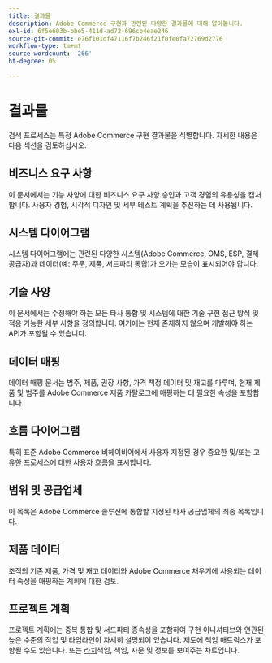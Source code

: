 ```yaml
---
title: 결과물
description: Adobe Commerce 구현과 관련된 다양한 결과물에 대해 알아봅니다.
exl-id: 6f5e603b-bbe5-411d-ad72-696cb4eae246
source-git-commit: e76f101df47116f7b246f21f0fe0fa72769d2776
workflow-type: tm+mt
source-wordcount: '266'
ht-degree: 0%

---
```


# 결과물

검색 프로세스는 특정 Adobe Commerce 구현 결과물을 식별합니다. 자세한 내용은 다음 섹션을 검토하십시오.

## 비즈니스 요구 사항

이 문서에서는 기능 사양에 대한 비즈니스 요구 사항 승인과 고객 경험의 유용성을 캡처합니다. 사용자 경험, 시각적 디자인 및 세부 테스트 계획을 추진하는 데 사용됩니다.

## 시스템 다이어그램

시스템 다이어그램에는 관련된 다양한 시스템(Adobe Commerce, OMS, ESP, 결제 공급자)과 데이터(예: 주문, 제품, 서드파티 통합)가 오가는 모습이 표시되어야 합니다.

## 기술 사양

이 문서에서는 수정해야 하는 모든 타사 통합 및 시스템에 대한 기술 구현 접근 방식 및 적용 가능한 세부 사항을 정의합니다. 여기에는 현재 존재하지 않으며 개발해야 하는 API가 포함될 수 있습니다.

## 데이터 매핑

데이터 매핑 문서는 범주, 제품, 권장 사항, 가격 책정 데이터 및 재고를 다루며, 현재 제품 및 범주를 Adobe Commerce 제품 카탈로그에 매핑하는 데 필요한 속성을 포함합니다.

## 흐름 다이어그램

특히 표준 Adobe Commerce 비헤이비어에서 사용자 지정된 경우 중요한 및/또는 고유한 프로세스에 대한 사용자 흐름을 표시합니다.

## 범위 및 공급업체

이 목록은 Adobe Commerce 솔루션에 통합할 지정된 타사 공급업체의 최종 목록입니다.

## 제품 데이터

조직의 기존 제품, 가격 및 재고 데이터와 Adobe Commerce 채우기에 사용되는 데이터 속성을 매핑하는 계획에 대한 검토.

## 프로젝트 계획

프로젝트 계획에는 중복 통합 및 서드파티 종속성을 포함하여 구현 이니셔티브와 연관된 높은 수준의 작업 및 타임라인이 자세히 설명되어 있습니다. 제도에 책임 매트릭스가 포함될 수도 있습니다. 또는 [라치](../planning/ownership.md)책임, 책임, 자문 및 정보를 보여주는 차트입니다.
